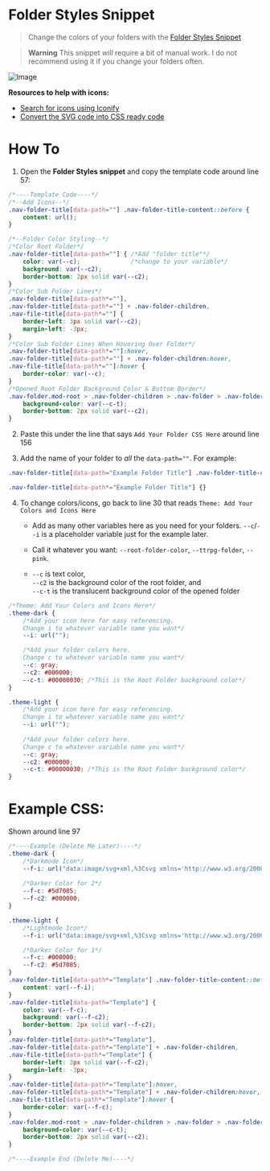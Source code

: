 # Folder Styles Snippet
> Change the colors of your folders with the [Folder Styles Snippet](https://github.com/SlRvb/Obsidian--ITS-Theme/blob/main/Snippets/S%20-%20Folder%20Styles.css)

> **Warning**
> This snippet *will* require a bit of manual work. I do not recommend using it if you change your folders often.

![Image](https://media.discordapp.net/attachments/855181471643861002/930586979295453184/Obsidian_kszRvt3fwb.gif)

**Resources to help with icons:**
- [Search for icons using Iconify](https://iconify.design/icon-sets/)
- [Convert the SVG code into CSS ready code](https://yoksel.github.io/url-encoder/)

# How To

1. Open the **Folder Styles snippet** and copy the template code around line 57:
```css
/*----Template Code----*/
/*--Add Icons--*/
.nav-folder-title[data-path=""] .nav-folder-title-content::before {
    content: url();
}

/*--Folder Color Styling--*/
/*Color Root Folder*/
.nav-folder-title[data-path=""] { /*Add "folder title"*/
    color: var(--c);              /*change to your variable*/
    background: var(--c2);
    border-bottom: 2px solid var(--c2);
}
/*Color Sub Folder Lines*/
.nav-folder-title[data-path*=""],
.nav-folder-title[data-path*=""] + .nav-folder-children,
.nav-file-title[data-path*=""] { 
    border-left: 3px solid var(--c2); 
    margin-left: -3px; 
}
/*Color Sub Folder Lines When Hovering Over Folder*/
.nav-folder-title[data-path*=""]:hover,
.nav-folder-title[data-path*=""] + .nav-folder-children:hover,
.nav-file-title[data-path*=""]:hover { 
    border-color: var(--c);
}
/*Opened Root Folder Background Color & Bottom Border*/
.nav-folder.mod-root > .nav-folder-children > .nav-folder > .nav-folder-title[data-path^=""] + .nav-folder-children {
    background-color: var(--c-t);
    border-bottom: 2px solid var(--c2);
}

```

2. Paste this under the line that says `Add Your Folder CSS Here` around line 156

3. Add the name of your folder to *all* the `data-path=""`. For example:
```css
.nav-folder-title[data-path="Example Folder Title"] .nav-folder-title-content::before {}

.nav-folder-title[data-path*="Example Folder Title"] {}
```

4. To change colors/icons, go back to line 30 that reads `Theme: Add Your Colors and Icons Here`
	- Add as many other variables here as you need for your folders. `--c`/`--i` is a placeholder variable just for the example later.
	
	- Call it whatever you want: `--root-folder-color`, `--ttrpg-folder`, `--pink`.
	
	- `--c` is text color, <br> `--c2` is the background color of the root folder, and <Br> `--c-t` is the translucent background color of the opened folder
```css
/*Theme: Add Your Colors and Icons Here*/
.theme-dark {
    /*Add your icon here for easy referencing.
    Change i to whatever variable name you want*/
    --i: url(""); 

    /*Add your folder colors here. 
    Change c to whatever variable name you want*/
    --c: gray;
    --c2: #000000;
    --c-t: #00000030; /*This is the Root Folder background color*/
}

.theme-light {
    /*Add your icon here for easy referencing.
    Change i to whatever variable name you want*/
    --i: url(""); 
    
    /*Add your folder colors here. 
    Change c to whatever variable name you want*/
    --c: gray;
    --c2: #000000;
    --c-t: #00000030; /*This is the Root Folder background color*/
}
```

# Example CSS:

Shown around line 97
```css
/*----Example (Delete Me Later)----*/
.theme-dark {
    /*Darkmode Icon*/
    --f-i: url("data:image/svg+xml,%3Csvg xmlns='http://www.w3.org/2000/svg' xmlns:xlink='http://www.w3.org/1999/xlink' aria-hidden='true' focusable='false' width='16px' height='16px' style='vertical-align: -0.125em;-ms-transform: rotate(360deg); -webkit-transform: rotate(360deg); transform: rotate(360deg);' preserveAspectRatio='xMidYMid meet' viewBox='0 0 24 24'%3E%3Cpath fill='none' stroke='%238e93a7' stroke-linecap='round' stroke-linejoin='round' stroke-width='2' d='M16.5 19a2.5 2.5 0 1 0 0-5a2.5 2.5 0 0 0 0 5zM10 5l2-2m-4.5 7a2.5 2.5 0 1 0 0-5a2.5 2.5 0 0 0 0 5zm.5 6l8-8M5.5 21a2.5 2.5 0 1 0 0-5a2.5 2.5 0 0 0 0 5zm13-13a2.5 2.5 0 1 0 0-5a2.5 2.5 0 0 0 0 5zM12 21l2-2'/%3E%3Crect x='0' y='0' width='24' height='24' fill='rgba(0, 0, 0, 0)' /%3E%3C/svg%3E");
    
    /*Darker Color for 2*/
    --f-c: #5d7085;
    --f-c2: #000000;
}

.theme-light {
    /*Lightmode Icon*/
    --f-i: url("data:image/svg+xml,%3Csvg xmlns='http://www.w3.org/2000/svg' xmlns:xlink='http://www.w3.org/1999/xlink' aria-hidden='true' focusable='false' width='16px' height='16px' style='vertical-align: -0.125em;-ms-transform: rotate(360deg); -webkit-transform: rotate(360deg); transform: rotate(360deg);' preserveAspectRatio='xMidYMid meet' viewBox='0 0 24 24'%3E%3Cpath fill='none' stroke='%238e93a7' stroke-linecap='round' stroke-linejoin='round' stroke-width='2' d='M16.5 19a2.5 2.5 0 1 0 0-5a2.5 2.5 0 0 0 0 5zM10 5l2-2m-4.5 7a2.5 2.5 0 1 0 0-5a2.5 2.5 0 0 0 0 5zm.5 6l8-8M5.5 21a2.5 2.5 0 1 0 0-5a2.5 2.5 0 0 0 0 5zm13-13a2.5 2.5 0 1 0 0-5a2.5 2.5 0 0 0 0 5zM12 21l2-2'/%3E%3Crect x='0' y='0' width='24' height='24' fill='rgba(0, 0, 0, 0)' /%3E%3C/svg%3E");

    /*Darker Color for 1*/
    --f-c: #000000;
    --f-c2: #5d7085;
}
.nav-folder-title[data-path*="Template"] .nav-folder-title-content::before {
    content: var(--f-i);
}
.nav-folder-title[data-path="Template"] { 
    color: var(--f-c);             
    background: var(--f-c2);
    border-bottom: 2px solid var(--f-c2);
}
.nav-folder-title[data-path*="Template"],
.nav-folder-title[data-path*="Template"] + .nav-folder-children,
.nav-file-title[data-path*="Template"] { 
    border-left: 3px solid var(--f-c2); 
    margin-left: -3px; 
}
.nav-folder-title[data-path*="Template"]:hover,
.nav-folder-title[data-path*="Template"] + .nav-folder-children:hover,
.nav-file-title[data-path*="Template"]:hover { 
    border-color: var(--f-c);
}
.nav-folder.mod-root > .nav-folder-children > .nav-folder > .nav-folder-title[data-path^="Template"] + .nav-folder-children {
    background-color: var(--c-t);
    border-bottom: 2px solid var(--c2);
}

/*----Example End (Delete Me)----*/
```